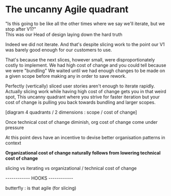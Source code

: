 # The uncanny Agile quadrant

"Is this going to be like all the other times where we say we'll iterate, but we stop after V1?"\
This was our Head of design laying down the hard truth

Indeed we did not iterate. 
And that's despite slicing work to the point our V1 was barely good enough for our customers to use.

That's because the next slices, however small, were disproportionately costly to implement.
We had high cost of change and you could tell because we were "bundling"
We waited until we had enough changes to be made on a given scope before making any in order to save rework.


Perfectly (vertically) sliced user stories aren't enough to iterate rapidly.\
Actually slicing work while having high cost of change gets you in that weird spot,
This uncanny quadrant where you strive for faster iteration but your cost of change is pulling you back towards bundling and larger scopes.


[diagram 4 quadrants / 2 dimensions : scope / cost of change]




Once technical cost of change diminish, org cost of change come under pressure

At this point devs have an incentive to devise better organisation patterns in context 

**Organizational cost of change naturally follows from lowering technical cost of change** 


slicing vs iterating vs organizational / technical cost of change

------------ HOOKS ------------

butterfly : is that agile (for slicing)